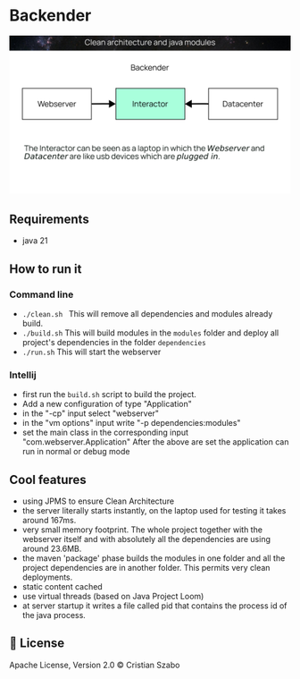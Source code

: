 # Backender
![alt text](https://github.com/lcristianiim/backender/blob/jigsaw-implementation/description.png?raw=true)

## Requirements
- java 21 

## How to run it
### Command line
- `./clean.sh ` This will remove all dependencies and modules already build.
- `./build.sh` This will build modules in the `modules` folder and deploy all project's dependencies in the folder `dependencies`
- `./run.sh` This will start the webserver

### Intellij
- first run the `build.sh` script to build the project. 
- Add a new configuration of type "Application"
- in the "-cp" input select "webserver"
- in the "vm options" input write "-p dependencies:modules"
- set the main class in the corresponding input "com.webserver.Application"
After the above are set the application can run in normal or debug mode

## Cool features
- using JPMS to ensure Clean Architecture
- the server literally starts instantly, on the laptop used for testing it takes around 167ms.
- very small memory footprint. The whole project together with the webserver itself and with absolutely all the dependencies are using around 23.6MB.
- the maven 'package' phase builds the modules in one folder and all the project dependencies are in another folder. This permits very clean deployments.
- static content cached
- use virtual threads (based on Java Project Loom)
- at server startup it writes a file called pid that contains the process id of the java process.

## :scroll: License
Apache License, Version 2.0 © Cristian Szabo